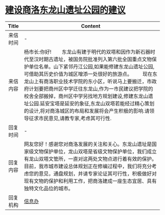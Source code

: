 # <a href="http://www.shangluo.gov.cn/zmhd/ldxxxx.jsp?urltype=leadermail.LeaderMailContentUrl&wbtreeid=1112&leadermailid=1011">建设商洛东龙山遗址公园的建议</a>
|Title|Content|
|:---:|---|
|来信时间|-|
|来信内容|杨市长:你好!        东龙山有建于明代的双塔和因作为新石器时代至汉时期古遗址，被国务院批准列入第六批全国重点文物保护单位名单。山下紧邻丹江公园,如果能修建东龙山遗址公园,可借助其历史价值为城区增添一处很好的旅游点。        现在东龙山上有商洛职业技术学院的东小区，听说马上要搬迁，市政府计划要把商州区中学迁往东龙山,作为一市民建议把学院的校舍全部搬掉，商州区中学另找地方规划建设,修建东龙山遗址公园.延安宝塔是延安的象征,东龙山双塔若能经过精心策划的设计,将对商洛城区的布局和发展将会产生积极的影响.请领导征求市民意见,请教专家,考虑其可行性.|
|回复时间|-|
|回复内容|网友您好！感谢您对商洛发展的关注和关心。东龙山遗址是国家级文物保护单位，龙山双塔是省级文物保护单位，我们成立有龙山双塔文管所，一直对这两处文物点进行着有效的保护。目前，我市城市建设总体规划正在修编过程中，我们将充分考虑您的意见，通盘规划，并请专家论证其可行性，积极做好对现有文物的保护和利用工作，把商洛建成一座生态宜居、具有独特文化品位的城市。|
|回复机构|<a href="../../categories/agencies/信息办.md">信息办</a>|
